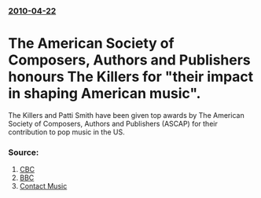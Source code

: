 ### [2010-04-22](/news/2010/04/22/index.md)

# The American Society of Composers, Authors and Publishers honours The Killers for "their impact in shaping American music". 

 The Killers and Patti Smith have been given top awards by The American Society of Composers, Authors and Publishers (ASCAP) for their contribution to pop music in the US. 


### Source:

1. [CBC](http://www.cbc.ca/arts/music/story/2010/04/22/ascap-songwriters-awards.html)
2. [BBC](http://news.bbc.co.uk/2/hi/entertainment/8636682.stm)
3. [Contact Music](http://www.contactmusic.com/news.nsf/story/the-killers-shape-us-music_1139966)
